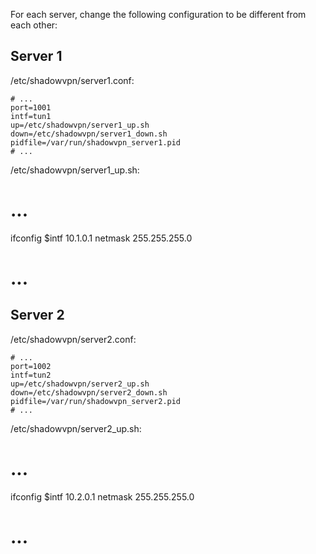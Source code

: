 For each server, change the following configuration to be different from each other:

Server 1
--------

/etc/shadowvpn/server1.conf:

    # ...
    port=1001
    intf=tun1
    up=/etc/shadowvpn/server1_up.sh
    down=/etc/shadowvpn/server1_down.sh
    pidfile=/var/run/shadowvpn_server1.pid
    # ...

/etc/shadowvpn/server1_up.sh:

   # ...
   ifconfig $intf 10.1.0.1 netmask 255.255.255.0
   # ...

Server 2
--------

/etc/shadowvpn/server2.conf:

    # ...
    port=1002
    intf=tun2
    up=/etc/shadowvpn/server2_up.sh
    down=/etc/shadowvpn/server2_down.sh
    pidfile=/var/run/shadowvpn_server2.pid
    # ...

/etc/shadowvpn/server2_up.sh:

   # ...
   ifconfig $intf 10.2.0.1 netmask 255.255.255.0
   # ...
